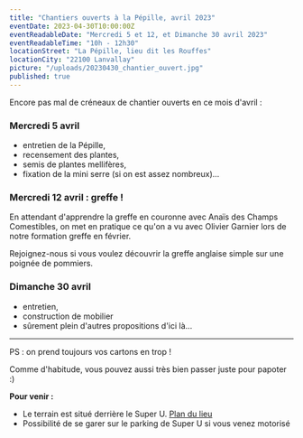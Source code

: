 ```yaml
---
title: "Chantiers ouverts à la Pépille, avril 2023"
eventDate: 2023-04-30T10:00:00Z
eventReadableDate: "Mercredi 5 et 12, et Dimanche 30 avril 2023"
eventReadableTime: "10h - 12h30"
locationStreet: "La Pépille, lieu dit les Rouffes"
locationCity: "22100 Lanvallay"
picture: "/uploads/20230430_chantier_ouvert.jpg"
published: true
---
```


Encore pas mal de créneaux de chantier ouverts en ce mois d'avril :

### Mercredi 5 avril

- entretien de la Pépille,
- recensement des plantes,
- semis de plantes mellifères,
- fixation de la mini serre (si on est assez nombreux)...

### Mercredi 12 avril : greffe !

En attendant d'apprendre la greffe en couronne avec Anaïs des Champs Comestibles, on met en pratique ce qu'on a vu avec Olivier Garnier lors de notre formation greffe en février.

Rejoignez-nous si vous voulez découvrir la greffe anglaise simple sur une poignée de pommiers.

### Dimanche 30 avril
- entretien,
- construction de mobilier
- sûrement plein d'autres propositions d'ici là...

<!--more-->
___

PS : on prend toujours vos cartons en trop !

Comme d'habitude, vous pouvez aussi très bien passer juste pour papoter :)

**Pour venir :**

- Le terrain est situé derrière le Super U. [Plan du lieu](https://www.openstreetmap.org/#map=17/48.44885/-2.01522&layers=N)
- Possibilité de se garer sur le parking de Super U si vous venez motorisé
<!--more-->

